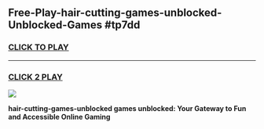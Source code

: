 
## Free-Play-hair-cutting-games-unblocked-Unblocked-Games #tp7dd
<h3>
<a href="https://news.freeplayer.one?title=hair-cutting-games-unblocked&ref=8M">CLICK TO PLAY</a></h3>
<hr>

<h3>
<a href="https://news.freeplayer.one?title=hair-cutting-games-unblocked&ref=8M">CLICK 2 PLAY</a>
  
</h3>

<a href="https://news.freeplayer.one?title=hair-cutting-games-unblocked&ref=8M"><img src="https://clearcache.store/games.png"></a>


**hair-cutting-games-unblocked games unblocked: Your Gateway to Fun and Accessible Online Gaming**
